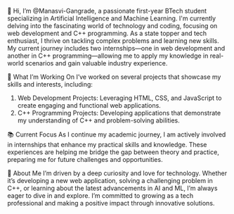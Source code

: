 👋 Hi, I’m @Manasvi-Gangrade, a passionate first-year BTech student specializing in Artificial Intelligence and Machine Learning.
I'm currently delving into the fascinating world of technology and coding, focusing on web development and C++ programming. As a state topper and tech enthusiast, I thrive on tackling complex problems and learning new skills. My current journey includes two internships—one in web development and another in C++ programming—allowing me to apply my knowledge in real-world scenarios and gain valuable industry experience.

🚀 What I’m Working On
I’ve worked on several projects that showcase my skills and interests, including:
1. Web Development Projects: Leveraging HTML, CSS, and JavaScript to create engaging and functional web applications.
2. C++ Programming Projects: Developing applications that demonstrate my understanding of C++ and problem-solving abilities.

📚 Current Focus
As I continue my academic journey, I am actively involved in internships that enhance my practical skills and knowledge. These experiences are helping me bridge the gap between theory and practice, preparing me for future challenges and opportunities.

🌟 About Me
I’m driven by a deep curiosity and love for technology. Whether it’s developing a new web application, solving a challenging problem in C++, or learning about the latest advancements in AI and ML, I’m always eager to dive in and explore. I’m committed to growing as a tech professional and making a positive impact through innovative solutions.
<!---
Manasvi-Gangrade/Manasvi-Gangrade is a ✨ special ✨ repository because its `README.md` (this file) appears on your GitHub profile.
You can click the Preview link to take a look at your changes.
--->
